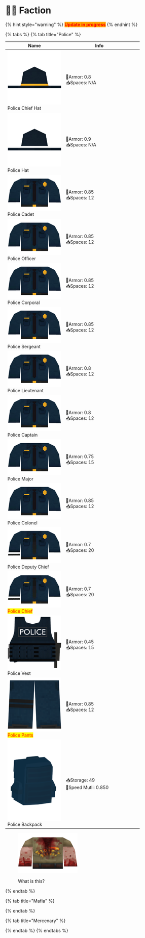 # 👮‍♂️ Faction

{% hint style="warning" %}
<mark style="color:red;background-color:orange;">**Update in progress**</mark>
{% endhint %}

{% tabs %}
{% tab title="Police" %}
<table><thead><tr><th width="169.66666666666666">Name</th><th width="212">Info</th><th></th></tr></thead><tbody><tr><td><img src="../../.gitbook/assets/Police_Chief_Hat_30015.png" alt="">Police Chief Hat</td><td>💪Armor: 0.8<br>📥Spaces: N/A</td><td></td></tr><tr><td><img src="../../.gitbook/assets/Police_Hat_30014.png" alt="">Police Hat</td><td><p>💪Armor: 0.9<br>📥Spaces: N/A</p><p></p></td><td></td></tr><tr><td><img src="../../.gitbook/assets/Police_Cadet_30003.png" alt="">Police Cadet</td><td>💪Armor: 0.85<br>📥Spaces: 12</td><td></td></tr><tr><td><img src="../../.gitbook/assets/Police_Officer_30004.png" alt="">Police Officer</td><td>💪Armor: 0.85<br>📥Spaces: 12</td><td></td></tr><tr><td><img src="../../.gitbook/assets/Police_Corporal_30005.png" alt="">Police Corporal</td><td>💪Armor: 0.85<br>📥Spaces: 12</td><td></td></tr><tr><td><img src="../../.gitbook/assets/Police_Sergeant_30006.png" alt="">Police Sergeant</td><td>💪Armor: 0.85<br>📥Spaces: 12</td><td></td></tr><tr><td><img src="../../.gitbook/assets/Police_Lieutenant_30008.png" alt="">Police Lieutenant</td><td>💪Armor: 0.8<br>📥Spaces: 12</td><td></td></tr><tr><td><img src="../../.gitbook/assets/Police_Captain_30009.png" alt="">Police Captain</td><td>💪Armor: 0.8<br>📥Spaces: 12</td><td></td></tr><tr><td><img src="../../.gitbook/assets/Police_Major_30010.png" alt="">Police Major</td><td>💪Armor: 0.75<br>📥Spaces: 15</td><td></td></tr><tr><td><img src="../../.gitbook/assets/Police_Colonel_30011.png" alt="">Police Colonel</td><td>💪Armor: 0.85<br>📥Spaces: 12</td><td></td></tr><tr><td><img src="../../.gitbook/assets/Police_Chief_30013.png" alt="">Police Deputy Chief</td><td>💪Armor: 0.7<br>📥Spaces: 20</td><td></td></tr><tr><td><img src="../../.gitbook/assets/Police_Chief_30013 (1).png" alt=""><mark style="color:red;">Police Chief</mark></td><td>💪Armor: 0.7<br>📥Spaces: 20</td><td></td></tr><tr><td><img src="../../.gitbook/assets/Police_Vest_30001.png" alt="">Police Vest</td><td>💪Armor: 0.45<br>📥Spaces: 15</td><td></td></tr><tr><td><img src="../../.gitbook/assets/PantsTemp_30002.png" alt=""><mark style="color:red;">Police Pants</mark></td><td>💪Armor: 0.85<br>📥Spaces: 12</td><td></td></tr><tr><td><img src="../../.gitbook/assets/Police_Backpack_30001.png" alt="">Police Backpack</td><td>📥Storage: 49<br>👟Speed Mutli: 0.850</td><td></td></tr></tbody></table>

<div align="left">

<figure><img src="../../.gitbook/assets/Zombie_Outfit_30020.png" alt="" width="188"><figcaption><p>What is this?</p></figcaption></figure>

</div>
{% endtab %}

{% tab title="Mafia" %}

{% endtab %}

{% tab title="Mercenary" %}

{% endtab %}
{% endtabs %}
